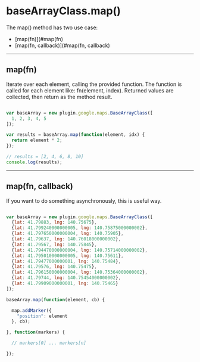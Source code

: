 # baseArrayClass.map()

The map() method has two use case:
- [map(fn)](#map(fn)
- [map(fn, callback)](#map(fn, callback)

-----

## map(fn)

Iterate over each element, calling the provided function.
The function is called for each element like: fn(element, index).
Returned values are collected, then return as the method result.

```js

var baseArray = new plugin.google.maps.BaseArrayClass([
  1, 2, 3, 4, 5
]);

var results = baseArray.map(function(element, idx) {
  return element * 2;
});

// results = [2, 4, 6, 8, 10]
console.log(results);
```

-----

## map(fn, callback)

If you want to do something asynchronously, this is useful way.

```js

var baseArray = new plugin.google.maps.BaseArrayClass([
  {lat: 41.79883, lng: 140.75675},
  {lat: 41.799240000000005, lng: 140.75875000000002},
  {lat: 41.797650000000004, lng: 140.75905},
  {lat: 41.79637, lng: 140.76018000000002},
  {lat: 41.79567, lng: 140.75845},
  {lat: 41.794470000000004, lng: 140.75714000000002},
  {lat: 41.795010000000005, lng: 140.75611},
  {lat: 41.79477000000001, lng: 140.75484},
  {lat: 41.79576, lng: 140.75475},
  {lat: 41.796150000000004, lng: 140.75364000000002},
  {lat: 41.79744, lng: 140.75454000000002},
  {lat: 41.79909000000001, lng: 140.75465}
]);

baseArray.map(function(element, cb) {

  map.addMarker({
    "position": element
  }, cb);

}, function(markers) {

  // markers[0] ... markers[n]

});

```
